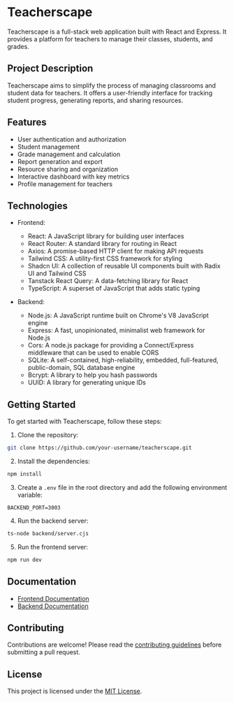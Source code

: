 # Teacherscape

Teacherscape is a full-stack web application built with React and Express. It provides a platform for teachers to manage their classes, students, and grades.

## Project Description

Teacherscape aims to simplify the process of managing classrooms and student data for teachers. It offers a user-friendly interface for tracking student progress, generating reports, and sharing resources.

## Features

- User authentication and authorization
- Student management
- Grade management and calculation
- Report generation and export
- Resource sharing and organization
- Interactive dashboard with key metrics
- Profile management for teachers

## Technologies

- Frontend:
  - React: A JavaScript library for building user interfaces
  - React Router: A standard library for routing in React
  - Axios: A promise-based HTTP client for making API requests
  - Tailwind CSS: A utility-first CSS framework for styling
  - Shadcn UI: A collection of reusable UI components built with Radix UI and Tailwind CSS
  - Tanstack React Query: A data-fetching library for React
  - TypeScript: A superset of JavaScript that adds static typing

- Backend:
  - Node.js: A JavaScript runtime built on Chrome's V8 JavaScript engine
  - Express: A fast, unopinionated, minimalist web framework for Node.js
  - Cors: A node.js package for providing a Connect/Express middleware that can be used to enable CORS
  - SQLite: A self-contained, high-reliability, embedded, full-featured, public-domain, SQL database engine
  - Bcrypt: A library to help you hash passwords
  - UUID: A library for generating unique IDs

## Getting Started

To get started with Teacherscape, follow these steps:

1. Clone the repository:

```bash
git clone https://github.com/your-username/teacherscape.git
```

2. Install the dependencies:

```bash
npm install
```

3. Create a `.env` file in the root directory and add the following environment variable:

```
BACKEND_PORT=3003
```

4. Run the backend server:

```bash
ts-node backend/server.cjs
```

5. Run the frontend server:

```bash
npm run dev
```

## Documentation

- [Frontend Documentation](frontend.md)
- [Backend Documentation](backend.md)

## Contributing

Contributions are welcome! Please read the [contributing guidelines](CONTRIBUTING.md) before submitting a pull request.

## License

This project is licensed under the [MIT License](LICENSE).
